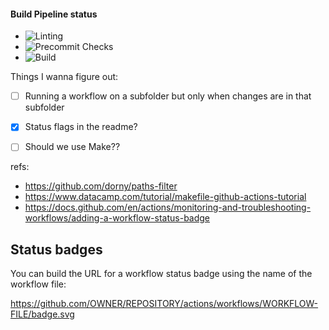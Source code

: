 #### Build Pipeline status
- ![Linting](https://github.com/mmclane/actions-experiment/actions/workflows/linting.yaml/badge.svg)
- ![Precommit Checks](https://github.com/mmclane/actions-experiment/actions/workflows/precommit-checks.yaml/badge.svg)
- ![Build](https://github.com/mmclane/actions-experiment/actions/workflows/build.yaml/badge.svg)


Things I wanna figure out:
- [ ] Running a workflow on a subfolder but only when changes are in that subfolder
- [x] Status flags in the readme?
- [ ] Should we use Make??



refs:
- https://github.com/dorny/paths-filter
- https://www.datacamp.com/tutorial/makefile-github-actions-tutorial
- https://docs.github.com/en/actions/monitoring-and-troubleshooting-workflows/adding-a-workflow-status-badge 
 

## Status badges
You can build the URL for a workflow status badge using the name of the workflow file:

https://github.com/OWNER/REPOSITORY/actions/workflows/WORKFLOW-FILE/badge.svg
